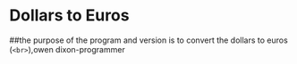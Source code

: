 # Dollars to Euros
##the purpose of the program and version is to convert the dollars to euros
(`<br>`),owen dixon-programmer 
